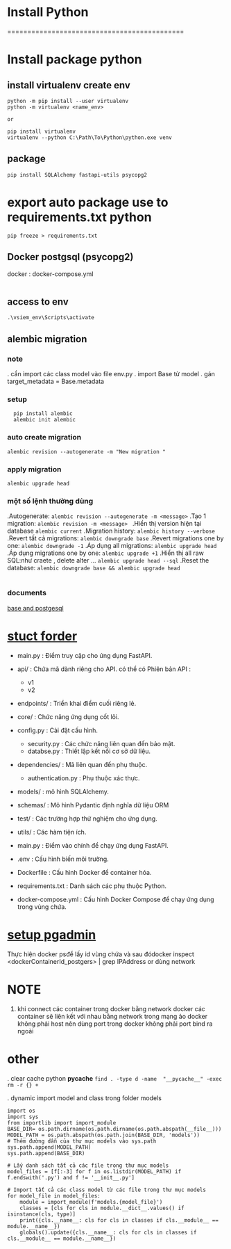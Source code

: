 # Install Python

============================================

# Install package python

## install virtualenv create env

    python -m pip install --user virtualenv
    python -m virtualenv <name_env>

    or

    pip install virtualenv
    virtualenv --python C:\Path\To\Python\python.exe venv

## package

    pip install SQLAlchemy fastapi-utils psycopg2

# export auto package use to requirements.txt python

`pip freeze > requirements.txt`

## Docker postgsql (psycopg2)

docker : docker-compose.yml

```

```

## access to env

`.\vsiem_env\Scripts\activate `

## alembic migration
### note
  . cần import các class model vào file env.py
  . import Base từ model
  . gán target_metadata = Base.metadata

### setup

```
  pip install alembic
  alembic init alembic
```

### auto create migration

`alembic revision --autogenerate -m "New migration "`

### apply migration

`alembic upgrade head`

### một số lệnh thường dùng

.Autogenerate:
`alembic revision --autogenerate -m <message>`
.Tạo 1 migration:
`alembic revision -m <message> `
.Hiển thị version hiện tại database
`alembic current`
.Migration history:
`alembic history --verbose`
.Revert tất cả migrations:
`alembic downgrade base`
.Revert migrations one by one:
`alembic downgrade -1`
.Áp dụng all migrations:
`alembic upgrade head`
.Áp dụng migrations one by one:
`alembic upgrade +1`
.Hiển thị all raw SQL:như craete , delete alter ...
`alembic upgrade head --sql`
.Reset the database:
`alembic downgrade base && alembic upgrade head`

#

### documents

[base and postgesql](https://codevoweb.com/build-a-crud-app-with-fastapi-and-sqlalchemy/)

# [stuct forder ](https://www.youtube.com/watch?v=G8MsHbCzyZ4)

- main.py : Điểm truy cập cho ứng dụng FastAPI.
- api/ : Chứa mã dành riêng cho API. có thể có Phiên bản API :

  - v1
  - v2

- endpoints/ : Triển khai điểm cuối riêng lẻ.
- core/ : Chức năng ứng dụng cốt lõi.
- config.py : Cài đặt cấu hình.
  - security.py : Các chức năng liên quan đến bảo mật.
  - databse.py : Thiết lập kết nối cơ sở dữ liệu.
- dependencies/ : Mã liên quan đến phụ thuộc.
  - authentication.py : Phụ thuộc xác thực.
- models/ : mô hình SQLAlchemy.
- schemas/ : Mô hình Pydantic định nghĩa dữ liệu ORM
- test/ : Các trường hợp thử nghiệm cho ứng dụng.
- utils/ : Các hàm tiện ích.
- main.py : Điểm vào chính để chạy ứng dụng FastAPI.
- .env : Cấu hình biến môi trường.
- Dockerfile : Cấu hình Docker để container hóa.
- requirements.txt : Danh sách các phụ thuộc Python.
- docker-compose.yml : Cấu hình Docker Compose để chạy ứng dụng trong vùng chứa.

# [setup pgadmin](https://stackoverflow.com/questions/25540711/docker-postgres-pgadmin-local-connection)

Thực hiện docker psđể lấy id vùng chứa và sau đódocker inspect <dockerContainerId_postgers> | grep IPAddress
or dùng network

# NOTE

1. khi connect các container trong docker bằng network docker các container sẽ liên kết với nhau bằng network trong mạng ảo docker không phải host nên dùng port trong docker không phải port bind ra ngoài

# other

. clear cache python **pycache**
`find . -type d -name  "__pycache__" -exec rm -r {} +`

. dynamic import model and class trong folder models

```
import os
import sys
from importlib import import_module
BASE_DIR= os.path.dirname(os.path.dirname(os.path.abspath(__file__)))
MODEL_PATH = os.path.abspath(os.path.join(BASE_DIR, 'models'))
# Thêm đường dẫn của thư mục models vào sys.path
sys.path.append(MODEL_PATH)
sys.path.append(BASE_DIR)

# Lấy danh sách tất cả các file trong thư mục models
model_files = [f[:-3] for f in os.listdir(MODEL_PATH) if f.endswith('.py') and f != '__init__.py']

# Import tất cả các class model từ các file trong thư mục models
for model_file in model_files:
    module = import_module(f'models.{model_file}')
    classes = [cls for cls in module.__dict__.values() if isinstance(cls, type)]
    print({cls.__name__: cls for cls in classes if cls.__module__ == module.__name__})
    globals().update({cls.__name__: cls for cls in classes if cls.__module__ == module.__name__})
```
